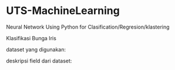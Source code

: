 # UTS-MachineLearning

Neural Network Using Python for Clasification/Regresion/klastering

Klasifikasi Bunga Iris


dataset yang digunakan: 

deskripsi field dari dataset:

